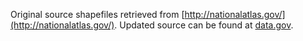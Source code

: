 Original source shapefiles retrieved from [http://nationalatlas.gov/](http://nationalatlas.gov/).
Updated source can be found at [data.gov](https://catalog.data.gov/dataset/national-atlas-of-the-united-states).